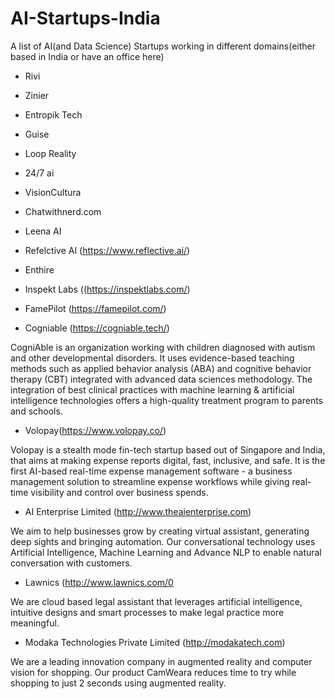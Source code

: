 # AI-Startups-India
A list of AI(and Data Science) Startups working in different domains(either based in India or have an office here)

- Rivi
- Zinier
- Entropik Tech
- Guise
- Loop Reality
- 24/7 ai
- VisionCultura
- Chatwithnerd.com
- Leena AI
- Refelctive AI (https://www.reflective.ai/)
- Enthire
- Inspekt Labs ((https://inspektlabs.com/)

- FamePilot (https://famepilot.com/)

- Cogniable (https://cogniable.tech/)

CogniAble is an organization working with children diagnosed with autism and other developmental disorders. It uses evidence-based teaching methods such as applied behavior analysis (ABA) and cognitive behavior therapy (CBT) integrated with advanced data sciences methodology. The integration of best clinical practices with machine learning & artificial intelligence technologies offers a high-quality treatment program to parents and schools.

- Volopay(https://www.volopay.co/)

Volopay is a stealth mode fin-tech startup based out of Singapore and India, that aims at making expense reports digital, fast, inclusive, and safe. It is the first AI-based real-time expense management software - a business management solution to streamline expense workflows while giving real-time visibility and control over business spends.

- AI Enterprise Limited (http://www.theaienterprise.com)

We aim to help businesses grow by creating virtual assistant, generating deep sights and bringing automation. Our conversational technology uses Artificial Intelligence, Machine Learning and Advance NLP to enable natural conversation with customers.

- Lawnics (http://www.lawnics.com/0

We are cloud based legal assistant that leverages artificial intelligence, intuitive designs and smart processes to make legal practice more meaningful.

- Modaka Technologies Private Limited (http://modakatech.com)

We are a leading innovation company in augmented reality and computer vision for shopping. Our product CamWeara reduces time to try while shopping to just 2 seconds using augmented reality.








